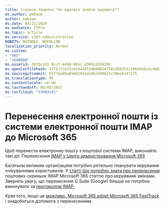```yaml
---
title: Сталася помилка "Не вдалося знайти параметр"?
ms.author: pebaum
author: pebaum
ms.date: 04/21/2020
ms.audience: ITPro
ms.topic: article
ms.service: o365-administration
ROBOTS: NOINDEX, NOFOLLOW
localization_priority: Normal
ms.custom:
- "683"
- "3500008"
ms.assetid: 5070ca31-9ccf-4408-865c-d36912450196
ms.openlocfilehash: 1771111b352ee442853db6882471822882521106ddb62ac4b82a2791a989e732
ms.sourcegitcommit: b5f7da89a650d2915dc652449623c78be6247175
ms.translationtype: MT
ms.contentlocale: uk-UA
ms.lasthandoff: 08/05/2021
ms.locfileid: "53964141"
---
```

# <a name="migrating-email-from-imap-email-system-to-microsoft-365"></a>Перенесення електронної пошти із системи електронної пошти IMAP до Microsoft 365

Щоб перенести електронну пошту з поштової системи IMAP, виконайте такі дії: Перенесення [IMAP у Центр адміністрування Microsoft 365](https://docs.microsoft.com/Exchange/mailbox-migration/migrating-imap-mailboxes/imap-migration-in-the-admin-center)
  
Багатьом великим організаціям потрібно ретельно планувати керування очікуваннями користувачів. У [статті Що потрібно знати про перенесення](https://docs.microsoft.com/Exchange/mailbox-migration/migrating-imap-mailboxes/migrating-imap-mailboxes) поштових скриньок IMAP Microsoft 365 статтю про керування змінами. Зверніть увагу, що перенесення G Suite (Google) більше не потрібно виконувати за [протоколом IMAP.](https://docs.microsoft.com/Exchange/mailbox-migration/perform-g-suite-migration)

Крім того, якщо це [можливо, Microsoft 365 adopt Microsoft 365 FastTrack](https://www.microsoft.com/fasttrack/microsoft-365/office-365) і знадобиться допомога з перенесенням.
  
